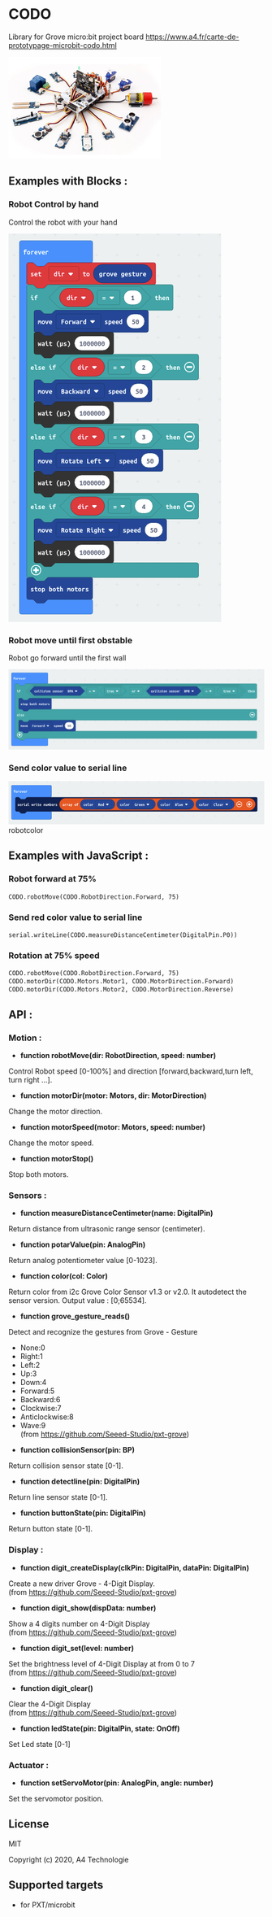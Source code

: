 # CODO
Library for Grove micro:bit project board
https://www.a4.fr/carte-de-prototypage-microbit-codo.html

![](icon.png)  

## Examples with Blocks :

### Robot Control by hand

Control the robot with your hand

![](example/robothand.png)

### Robot move until first obstable

Robot go forward until the first wall

![](example/robotwall.png)

### Send color value to serial line

![](example/robotcolor.png)robotcolor

## Examples with JavaScript :

### Robot forward at 75%

```blocks
CODO.robotMove(CODO.RobotDirection.Forward, 75)
```
### Send red color value to serial line

```blocks
serial.writeLine(CODO.measureDistanceCentimeter(DigitalPin.P0))
```
### Rotation at 75% speed

```blocks
CODO.robotMove(CODO.RobotDirection.Forward, 75)
CODO.motorDir(CODO.Motors.Motor1, CODO.MotorDirection.Forward)
CODO.motorDir(CODO.Motors.Motor2, CODO.MotorDirection.Reverse)
```

## API :

### Motion :

- **function robotMove(dir: RobotDirection, speed: number)**

Control Robot speed [0-100%] and direction [forward,backward,turn left, turn right ...].

- **function motorDir(motor: Motors, dir: MotorDirection)**

Change the motor direction.

- **function motorSpeed(motor: Motors, speed: number)**

Change the motor speed.

- **function motorStop()**

Stop both motors.

### Sensors :

- **function measureDistanceCentimeter(name: DigitalPin)**

Return distance from ultrasonic range sensor (centimeter).
    
- **function potarValue(pin: AnalogPin)**

Return analog potentiometer value [0-1023].

- **function color(col: Color)**

Return color from i2c Grove Color Sensor v1.3 or v2.0. It autodetect the sensor version. Output value : [0;65534].

- **function grove_gesture_reads()**

Detect and recognize the gestures from Grove - Gesture
* None:0
* Right:1
* Left:2
* Up:3
* Down:4
* Forward:5
* Backward:6
* Clockwise:7
* Anticlockwise:8
* Wave:9
<br/>(from https://github.com/Seeed-Studio/pxt-grove)

- **function collisionSensor(pin: BP)**

Return collision sensor state [0-1].

- **function detectline(pin: DigitalPin)**

Return line sensor state [0-1].

- **function buttonState(pin: DigitalPin)**

Return button state [0-1].

### Display :

- **function digit_createDisplay(clkPin: DigitalPin, dataPin: DigitalPin)**

Create a new driver Grove - 4-Digit Display.<br/>
(from https://github.com/Seeed-Studio/pxt-grove)

- **function digit_show(dispData: number)**

Show a 4 digits number on 4-Digit Display<br/>
(from https://github.com/Seeed-Studio/pxt-grove)

- **function digit_set(level: number)**

Set the brightness level of 4-Digit Display at from 0 to 7<br/>
(from https://github.com/Seeed-Studio/pxt-grove)

- **function digit_clear()**

Clear the 4-Digit Display<br/>
(from https://github.com/Seeed-Studio/pxt-grove)

- **function ledState(pin: DigitalPin, state: OnOff)**

Set Led state [0-1]

### Actuator :

- **function setServoMotor(pin: AnalogPin, angle: number)**

Set the servomotor position.

## License

MIT

Copyright (c) 2020, A4 Technologie

## Supported targets

* for PXT/microbit
